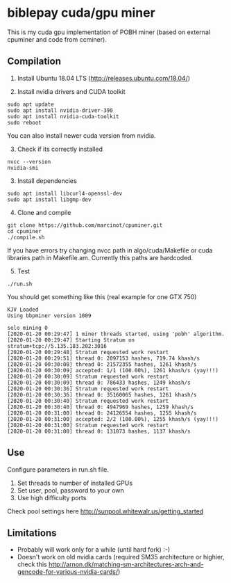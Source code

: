 # biblepay cuda/gpu miner

This is my cuda gpu implementation of POBH miner (based on external cpuminer and code from ccminer). 

## Compilation

1. Install Ubuntu 18.04 LTS (http://releases.ubuntu.com/18.04/)

2. Install nvidia drivers and CUDA toolkit
```
sudo apt update
sudo apt install nvidia-driver-390
sudo apt install nvidia-cuda-toolkit
sudo reboot
```
You can also install newer cuda version from nvidia.

3. Check if its correctly installed
```
nvcc --version
nvidia-smi
```

3. Install dependencies
```
sudo apt install libcurl4-openssl-dev
sudo apt install libgmp-dev
```

4. Clone and compile
```
git clone https://github.com/marcinot/cpuminer.git
cd cpuminer
./compile.sh
```

If you have errors try changing nvcc path in algo/cuda/Makefile or cuda libraries path in Makefile.am. Currently this paths are hardcoded.


5. Test
```
./run.sh
```

You should get something like this (real example for one GTX 750)

```
KJV Loaded
Using bbpminer version 1009

solo mining 0
[2020-01-20 00:29:47] 1 miner threads started, using 'pobh' algorithm.
[2020-01-20 00:29:47] Starting Stratum on stratum+tcp://5.135.183.202:3016
[2020-01-20 00:29:48] Stratum requested work restart
[2020-01-20 00:29:51] thread 0: 2097153 hashes, 719.74 khash/s
[2020-01-20 00:30:08] thread 0: 21572355 hashes, 1261 khash/s
[2020-01-20 00:30:09] accepted: 1/1 (100.00%), 1261 khash/s (yay!!!)
[2020-01-20 00:30:09] Stratum requested work restart
[2020-01-20 00:30:09] thread 0: 786433 hashes, 1249 khash/s
[2020-01-20 00:30:36] Stratum requested work restart
[2020-01-20 00:30:36] thread 0: 35160065 hashes, 1261 khash/s
[2020-01-20 00:30:40] Stratum requested work restart
[2020-01-20 00:30:40] thread 0: 4947969 hashes, 1259 khash/s
[2020-01-20 00:31:00] thread 0: 24126554 hashes, 1255 khash/s
[2020-01-20 00:31:00] accepted: 2/2 (100.00%), 1255 khash/s (yay!!!)
[2020-01-20 00:31:00] Stratum requested work restart
[2020-01-20 00:31:00] thread 0: 131073 hashes, 1137 khash/s
```

## Use

Configure parameters in run.sh file.

1. Set threads to number of installed GPUs
2. Set user, pool, password to your own
3. Use high difficulty ports 

Check pool settings here http://sunpool.whitewalr.us/getting_started 

## Limitations

- Probably will work only for a while (until hard fork) :-)
- Doesn't work on old nvidia cards (required SM35 architecture or highier, check this http://arnon.dk/matching-sm-architectures-arch-and-gencode-for-various-nvidia-cards/)



